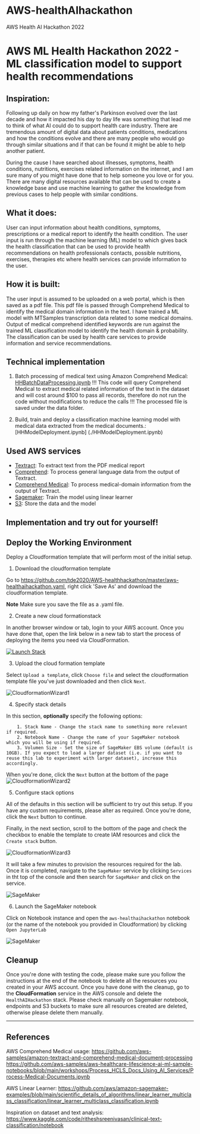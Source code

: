 # AWS-healthAIhackathon
AWS Health AI Hackathon 2022

# AWS ML Health Hackathon 2022 - ML classification model to support health recommendations

## Inspiration: 
Following up daily on how my father's Parkinson evolved over the last decade and how it impacted his day to day life was something that lead me to think of what AI could do to support health care industry. There are tremendous amount of digital data about patients conditions, medications and how the conditions evolve and there are many people who would go through similar situations and if that can be found it might be able to help another patient. 

During the cause I have searched about illnesses, symptoms, health conditions, nutritions, exercises related information on the internet, and I am sure many of you might have done that to help someone you love or for you. There are many digital resources available that can be used to create a knowledge base and use machine learning to gather the knowledge from previous cases to help people with similar conditions.

## What it does: 
User can input information about health conditions, symptoms, prescriptions or a medical report to identify the health condition. The user input is run through the machine learning (ML) model to which gives back the health classification that can be used to provide health recommendations on health professionals contacts, possible nutritions, exercises, therapies etc where health services can provide information to the user.

## How it is built: 
The user input is assumed to be uploaded on a web portal, which is then saved as a pdf file. This pdf file is passed through Comprehend Medical to identify the medical  domain information in the text. I have trained a ML model with MTSamples transcription data related to some medical domains. Output of medical comprehend identified keywords are run against the trained ML classification model to identify the health domain & probability. The classification can be used by health care services to provide information and service recommendations.

## Technical implementation
1) Batch processing of medical text using Amazon Comprehend Medical: [HHBatchDataProcessing.ipynb](./HHBatchDataProcessing.ipynb)
!!! This code will query Comprehend Medical to extract medical related information of the text in the dataset and will cost around $100 to pass all records, therefore do not run the code without modifications to reduce the calls !!! The processed file is saved under the data folder. 

2) Build, train and deploy a classification machine learning model with medical data extracted from the medical documents.: [HHModelDeployment.ipynb] (./HHModelDeployment.ipynb)

## Used AWS services
- [Textract](https://aws.amazon.com/textract/): To extract text from the PDF medical report
- [Comprehend](https://aws.amazon.com/comprehend/): To process general language data from the output of Textract.
- [Comprehend Medical](https://aws.amazon.com/comprehend/medical/): To process medical-domain information from the output of Textract.
- [Sagemaker](https://aws.amazon.com/sagemaker/): Train the model using linear learner 
- [S3](https://aws.amazon.com/s3/): Store the data and the model

## Implementation and try out for yourself!

## Deploy the Working Environment

Deploy a Cloudformation template that will perform most of the initial setup.

1. Download the cloudformation template

Go to https://github.com/tde2020/AWS-healthhackathon/master/aws-healthaihackathon.yaml, right click 'Save As' and download the cloudformation template.

**Note** Make sure you save the file as a .yaml file.

2. Create a new cloud formationstack

In another browser window or tab, login to your AWS account. Once you have done that, open the link below in a new tab to start the process of deploying the items you need via CloudFormation.

[![Launch Stack](https://s3.amazonaws.com/cloudformation-examples/cloudformation-launch-stack.png)](https://console.aws.amazon.com/cloudformation/home#/stacks/new?stackName=HealthAIHackathon)

3. Upload the cloud formation template

Select `Upload a template`,  click `Choose file` and select the cloudformation template file you've just downloaded and then click `Next`.

![CloudformationWizard1](static/images/step3.png)

4. Specify stack details

In this section, **optionally** specify the following options:
    
        1. Stack Name - Change the stack name to something more relevant if required.
        2. Notebook Name - Change the name of your SageMaker notebook which you will be using if required.
        3. Volumen Size - Set the size of SageMaker EBS volume (default is 10GB). If you expect to load a larger dataset (i.e. if you want to reuse this lab to experiment with larger dataset), increase this accordingly.

When you're done, click the `Next` button at the bottom of the page
![CloudformationWizard2](static/images/step4.png)

5. Configure stack options

All of the defaults in this section will be sufficient to try out this setup. If you have any custom requirements, please alter as required. Once you're done, click the `Next` button to continue.

Finally, in the next section, scroll to the bottom of the page and check the checkbox to enable the template to create IAM resources and click the `Create stack` button.

![CloudformationWizard3](static/images/step5a.png)

It will take a few minutes to provision the resources required for the lab. Once it is completed, navigate to the `SageMaker` service by clicking `Services` in tht top of the console and then search for `SageMaker` and click on the service.

![SageMaker](static/images/step5b.png)

6. Launch the SageMaker notebook

Click on Notebook instance and open the `aws-healthaihackathon` notebook (or the name of the notebook you provided in Cloudformation) by clicking `Open JupyterLab`

![SageMaker](static/images/step6.png)


## Cleanup
Once you're done with testing the code, please make sure you follow the instructions at the end of the notebook to delete all the resources you created in your AWS account. Once you have done with the cleanup, go to the **CloudFormation** service in the AWS console and delete the `HealthAIHackathon` stack. Please check manually on Sagemaker notebook, endpoints and S3 buckets to make sure all resources created are deleted, otherwise please delete them manually.

---

## References

AWS Comprehend Medical usage:
https://github.com/aws-samples/amazon-textract-and-comprehend-medical-document-processing
https://github.com/aws-samples/aws-healthcare-lifescience-ai-ml-sample-notebooks/blob/main/workshops/Process_HCLS_Docs_Using_AI_Services/Process-Medical-Documents.ipynb

AWS Linear Learner:
https://github.com/aws/amazon-sagemaker-examples/blob/main/scientific_details_of_algorithms/linear_learner_multiclass_classification/linear_learner_multiclass_classification.ipynb

Inspiration on dataset and text analysis:
https://www.kaggle.com/code/ritheshsreenivasan/clinical-text-classification/notebook

